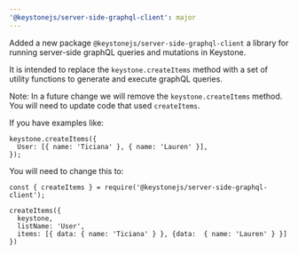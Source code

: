 ```yaml
---
'@keystonejs/server-side-graphql-client': major
---
```


Added a new package `@keystonejs/server-side-graphql-client` a library for running server-side graphQL queries and mutations in Keystone. 

It is intended to replace the `keystone.createItems` method with a set of utility functions to generate and execute graphQL queries.

Note: In a future change we will remove the `keystone.createItems` method. You will need to update code that used `createItems`. 

If you have examples like:

```
keystone.createItems({
  User: [{ name: 'Ticiana' }, { name: 'Lauren' }],
});
```

You will need to change this to:

```
const { createItems } = require('@keystonejs/server-side-graphql-client');

createItems({
  keystone,
  listName: 'User',
  items: [{ data: { name: 'Ticiana' } }, {data:  { name: 'Lauren' } }]
})
```
